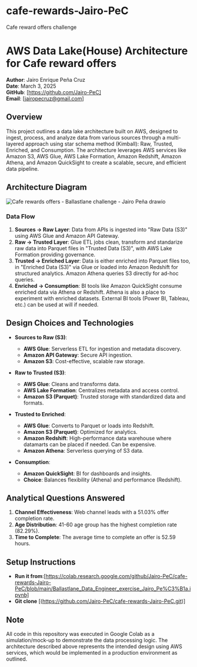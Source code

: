 # cafe-rewards-Jairo-PeC
Cafe reward offers challenge

# AWS Data Lake(House) Architecture for Cafe reward offers

**Author**: Jairo Enrique Peña Cruz  
**Date**: March 3, 2025  
**GitHub**: [https://github.com/Jairo-PeC]  
**Email**: [jairopecruz@gmail.com]  

## Overview
This project outlines a data lake architecture built on AWS, designed to ingest, process, and analyze data from various sources through a multi-layered approach using star schema method (Kimball): Raw, Trusted, Enriched, and Consumption. The architecture leverages AWS services like Amazon S3, AWS Glue, AWS Lake Formation, Amazon Redshift, Amazon Athena, and Amazon QuickSight to create a scalable, secure, and efficient data pipeline.

## Architecture Diagram
![Cafe rewards offers - Ballastlane challenge - Jairo Peña drawio](https://github.com/user-attachments/assets/aaf5c5a3-3cb4-4428-960e-572edce2eedf)

### Data Flow
1. **Sources → Raw Layer**: Data from APIs is ingested into "Raw Data (S3)" using AWS Glue and Amazon API Gateway.
2. **Raw → Trusted Layer**: Glue ETL jobs clean, transform and standarize raw data into Parquet files in "Trusted Data (S3)", with AWS Lake Formation providing governance.
3. **Trusted → Enriched Layer**: Data is either enriched into Parquet files too, in "Enriched Data (S3)" via Glue or loaded into Amazon Redshift for structured analytics. Amazon Athena queries S3 directly for ad-hoc queries.
4. **Enriched → Consumption**: BI tools like Amazon QuickSight consume enriched data via Athena or Redshift. Athena is also a place to experiment with enriched datasets. External BI tools (Power BI, Tableau, etc.) can be used at will if needed.

## Design Choices and Technologies
- **Sources to Raw (S3)**:
  - **AWS Glue**: Serverless ETL for ingestion and metadata discovery.
  - **Amazon API Gateway**: Secure API ingestion.
  - **Amazon S3**: Cost-effective, scalable raw storage.

- **Raw to Trusted (S3)**:
  - **AWS Glue**: Cleans and transforms data.
  - **AWS Lake Formation**: Centralizes metadata and access control.
  - **Amazon S3 (Parquet)**: Trusted storage with standardized data and formats.

- **Trusted to Enriched**:
  - **AWS Glue**: Converts to Parquet or loads into Redshift.
  - **Amazon S3 (Parquet)**: Optimized for analytics.
  - **Amazon Redshift**: High-performance data warehouse where datamarts can be placed if needed. Can be expensive.
  - **Amazon Athena**: Serverless querying of S3 data.

- **Consumption**:
  - **Amazon QuickSight**: BI for dashboards and insights.
  - **Choice**: Balances flexibility (Athena) and performance (Redshift).

## Analytical Questions Answered
1. **Channel Effectiveness**: Web channel leads with a 51.03% offer completion rate.
2. **Age Distribution**: 41-60 age group has the highest completion rate (82.29%).
3. **Time to Complete**: The average time to complete an offer is 52.59 hours.

## Setup Instructions
- **Run it from**:[https://colab.research.google.com/github/Jairo-PeC/cafe-rewards-Jairo-PeC/blob/main/Ballastlane_Data_Engineer_exercise_Jairo_Pe%C3%B1a.ipynb]
- **Git clone** [(https://github.com/Jairo-PeC/cafe-rewards-Jairo-PeC.git)]

## Note
All code in this repository was executed in Google Colab as a simulation/mock-up to demonstrate the data processing logic. The architecture described above represents the intended design using AWS services, which would be implemented in a production environment as outlined.
